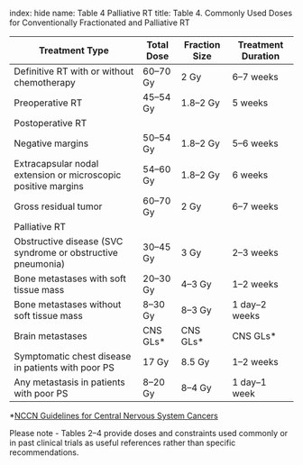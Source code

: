 index: hide
name: Table 4 Palliative RT
title: Table 4. Commonly Used Doses for Conventionally Fractionated and Palliative RT

| Treatment Type | Total Dose | Fraction Size | Treatment Duration |
|----------------|------------|---------------|--------------------|
| Definitive RT with or without chemotherapy | 60–70 Gy | 2 Gy | 6–7 weeks |
| Preoperative RT | 45–54 Gy | 1.8–2 Gy | 5 weeks |
| Postoperative RT ||||
| Negative margins | 50–54 Gy | 1.8–2 Gy | 5–6 weeks |
| Extracapsular nodal extension or microscopic positive margins | 54–60 Gy | 1.8–2 Gy | 6 weeks |
| Gross residual tumor | 60–70 Gy | 2 Gy | 6–7 weeks |
| Palliative RT ||||
| Obstructive disease (SVC syndrome or obstructive pneumonia) | 30–45 Gy | 3 Gy | 2–3 weeks |
| Bone metastases with soft tissue mass | 20–30 Gy | 4–3 Gy | 1–2 weeks |
| Bone metastases without soft tissue mass | 8–30 Gy | 8–3 Gy | 1 day–2 weeks |
| Brain metastases | CNS GLs* | CNS GLs* | CNS GLs* |
| Symptomatic chest disease in patients with poor PS | 17 Gy | 8.5 Gy | 1–2 weeks |
| Any metastasis in patients with poor PS | 8–20 Gy | 8–4 Gy | 1 day–1 week |

\*[NCCN Guidelines for Central Nervous System Cancers](https://www.nccn.org/professionals/physician_gls/pdf/cns.pdf)

Please note - Tables 2–4 provide doses and constraints used commonly or in past clinical trials as useful references rather than specific recommendations.
